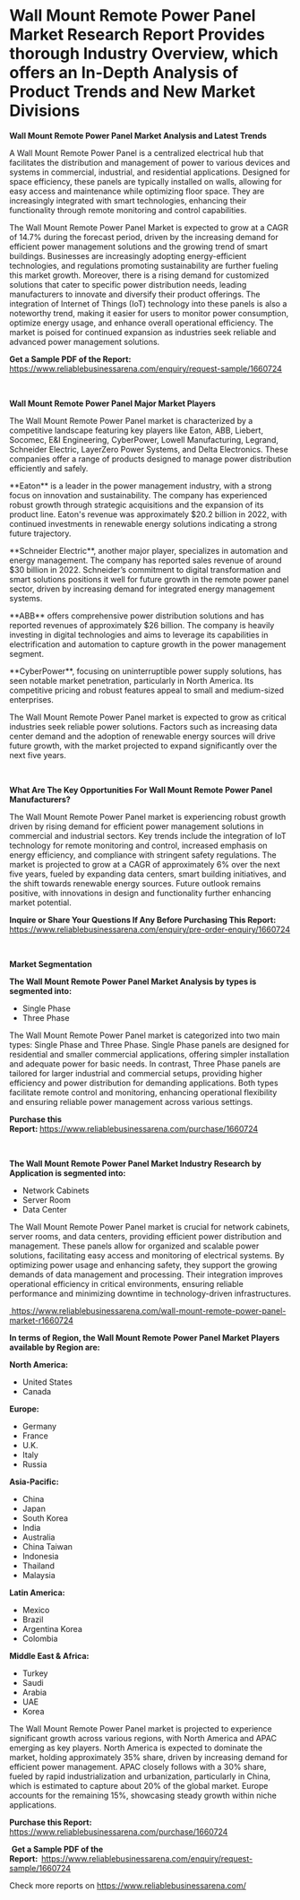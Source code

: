 <p><h1>Wall Mount Remote Power Panel Market Research Report Provides thorough Industry Overview, which offers an In-Depth Analysis of Product Trends and New Market Divisions</h1></p><p><strong>Wall Mount Remote Power Panel Market Analysis and Latest Trends</strong></p>
<p><p>A Wall Mount Remote Power Panel is a centralized electrical hub that facilitates the distribution and management of power to various devices and systems in commercial, industrial, and residential applications. Designed for space efficiency, these panels are typically installed on walls, allowing for easy access and maintenance while optimizing floor space. They are increasingly integrated with smart technologies, enhancing their functionality through remote monitoring and control capabilities.</p><p>The Wall Mount Remote Power Panel Market is expected to grow at a CAGR of 14.7% during the forecast period, driven by the increasing demand for efficient power management solutions and the growing trend of smart buildings. Businesses are increasingly adopting energy-efficient technologies, and regulations promoting sustainability are further fueling this market growth. Moreover, there is a rising demand for customized solutions that cater to specific power distribution needs, leading manufacturers to innovate and diversify their product offerings. The integration of Internet of Things (IoT) technology into these panels is also a noteworthy trend, making it easier for users to monitor power consumption, optimize energy usage, and enhance overall operational efficiency. The market is poised for continued expansion as industries seek reliable and advanced power management solutions.</p></p>
<p><strong>Get a Sample PDF of the Report:&nbsp;</strong> <a href="https://www.reliablebusinessarena.com/enquiry/request-sample/1660724?utm_campaign=3021&utm_medium=2&utm_source=Github&utm_content=ia&utm_term=29032025&utm_id=wall-mount-remote-power-panel">https://www.reliablebusinessarena.com/enquiry/request-sample/1660724</a></p>
<p>&nbsp;</p>
<p><strong>Wall Mount Remote Power Panel Major Market Players</strong></p>
<p><p>The Wall Mount Remote Power Panel market is characterized by a competitive landscape featuring key players like Eaton, ABB, Liebert, Socomec, E&I Engineering, CyberPower, Lowell Manufacturing, Legrand, Schneider Electric, LayerZero Power Systems, and Delta Electronics. These companies offer a range of products designed to manage power distribution efficiently and safely.</p><p>**Eaton** is a leader in the power management industry, with a strong focus on innovation and sustainability. The company has experienced robust growth through strategic acquisitions and the expansion of its product line. Eaton's revenue was approximately $20.2 billion in 2022, with continued investments in renewable energy solutions indicating a strong future trajectory.</p><p>**Schneider Electric**, another major player, specializes in automation and energy management. The company has reported sales revenue of around $30 billion in 2022. Schneider’s commitment to digital transformation and smart solutions positions it well for future growth in the remote power panel sector, driven by increasing demand for integrated energy management systems.</p><p>**ABB** offers comprehensive power distribution solutions and has reported revenues of approximately $26 billion. The company is heavily investing in digital technologies and aims to leverage its capabilities in electrification and automation to capture growth in the power management segment.</p><p>**CyberPower**, focusing on uninterruptible power supply solutions, has seen notable market penetration, particularly in North America. Its competitive pricing and robust features appeal to small and medium-sized enterprises.</p><p>The Wall Mount Remote Power Panel market is expected to grow as critical industries seek reliable power solutions. Factors such as increasing data center demand and the adoption of renewable energy sources will drive future growth, with the market projected to expand significantly over the next five years.</p></p>
<p>&nbsp;</p>
<p><strong>What Are The Key Opportunities For Wall Mount Remote Power Panel Manufacturers?</strong></p>
<p><p>The Wall Mount Remote Power Panel market is experiencing robust growth driven by rising demand for efficient power management solutions in commercial and industrial sectors. Key trends include the integration of IoT technology for remote monitoring and control, increased emphasis on energy efficiency, and compliance with stringent safety regulations. The market is projected to grow at a CAGR of approximately 6% over the next five years, fueled by expanding data centers, smart building initiatives, and the shift towards renewable energy sources. Future outlook remains positive, with innovations in design and functionality further enhancing market potential.</p></p>
<p><strong>Inquire or Share Your Questions If Any Before Purchasing This Report:</strong> <a href="https://www.reliablebusinessarena.com/enquiry/pre-order-enquiry/1660724?utm_campaign=3021&utm_medium=2&utm_source=Github&utm_content=ia&utm_term=29032025&utm_id=wall-mount-remote-power-panel">https://www.reliablebusinessarena.com/enquiry/pre-order-enquiry/1660724</a></p>
<p>&nbsp;</p>
<p><strong>Market Segmentation</strong></p>
<p><strong>The Wall Mount Remote Power Panel Market Analysis by types is segmented into:</strong></p>
<p><ul><li>Single Phase</li><li>Three Phase</li></ul></p>
<p><p>The Wall Mount Remote Power Panel market is categorized into two main types: Single Phase and Three Phase. Single Phase panels are designed for residential and smaller commercial applications, offering simpler installation and adequate power for basic needs. In contrast, Three Phase panels are tailored for larger industrial and commercial setups, providing higher efficiency and power distribution for demanding applications. Both types facilitate remote control and monitoring, enhancing operational flexibility and ensuring reliable power management across various settings.</p></p>
<p><strong>Purchase this Report:&nbsp;</strong><a href="https://www.reliablebusinessarena.com/purchase/1660724?utm_campaign=3021&utm_medium=2&utm_source=Github&utm_content=ia&utm_term=29032025&utm_id=wall-mount-remote-power-panel">https://www.reliablebusinessarena.com/purchase/1660724</a></p>
<p>&nbsp;</p>
<p><strong>The Wall Mount Remote Power Panel Market Industry Research by Application is segmented into:</strong></p>
<p><ul><li>Network Cabinets</li><li>Server Room</li><li>Data Center</li></ul></p>
<p><p>The Wall Mount Remote Power Panel market is crucial for network cabinets, server rooms, and data centers, providing efficient power distribution and management. These panels allow for organized and scalable power solutions, facilitating easy access and monitoring of electrical systems. By optimizing power usage and enhancing safety, they support the growing demands of data management and processing. Their integration improves operational efficiency in critical environments, ensuring reliable performance and minimizing downtime in technology-driven infrastructures.</p></p>
<p><a href="https://www.reliablebusinessarena.com/wall-mount-remote-power-panel-market-r1660724?utm_campaign=3021&utm_medium=2&utm_source=Github&utm_content=ia&utm_term=29032025&utm_id=wall-mount-remote-power-panel">&nbsp;https://www.reliablebusinessarena.com/wall-mount-remote-power-panel-market-r1660724</a></p>
<p><strong>In terms of Region, the Wall Mount Remote Power Panel Market Players available by Region are:</strong></p>
<p>
    <p> <strong> North America: </strong>
        <ul>
            <li>United States</li>
            <li>Canada</li>
        </ul>
        </p> 
    <p> <strong> Europe: </strong>
        <ul>
            <li>Germany</li>
            <li>France</li>
            <li>U.K.</li>
            <li>Italy</li>
            <li>Russia</li>
        </ul>
        </p> 
    <p> <strong> Asia-Pacific: </strong>
        <ul>
            <li>China</li>
            <li>Japan</li>
            <li>South Korea</li>
            <li>India</li>
            <li>Australia</li>
            <li>China Taiwan</li>
            <li>Indonesia</li>
            <li>Thailand</li>
            <li>Malaysia</li>
        </ul>
        </p> 
    <p> <strong> Latin America: </strong>
        <ul>
            <li>Mexico</li>
            <li>Brazil</li>
            <li>Argentina Korea</li>
            <li>Colombia</li>
        </ul>
        </p> 
    <p> <strong> Middle East & Africa: </strong>
        <ul>
            <li>Turkey</li>
            <li>Saudi</li>
            <li>Arabia</li>
            <li>UAE</li>
            <li>Korea</li>
        </ul>
    </p>
    </p>
<p><p>The Wall Mount Remote Power Panel market is projected to experience significant growth across various regions, with North America and APAC emerging as key players. North America is expected to dominate the market, holding approximately 35% share, driven by increasing demand for efficient power management. APAC closely follows with a 30% share, fueled by rapid industrialization and urbanization, particularly in China, which is estimated to capture about 20% of the global market. Europe accounts for the remaining 15%, showcasing steady growth within niche applications.</p></p>
<p><strong>Purchase this Report: </strong><a href="https://www.reliablebusinessarena.com/purchase/1660724?utm_campaign=3021&utm_medium=2&utm_source=Github&utm_content=ia&utm_term=29032025&utm_id=wall-mount-remote-power-panel">https://www.reliablebusinessarena.com/purchase/1660724</a></p>
<p>&nbsp;<strong>Get a Sample PDF of the Report:&nbsp;&nbsp;</strong><a href="https://www.reliablebusinessarena.com/enquiry/request-sample/1660724?utm_campaign=3021&utm_medium=2&utm_source=Github&utm_content=ia&utm_term=29032025&utm_id=wall-mount-remote-power-panel">https://www.reliablebusinessarena.com/enquiry/request-sample/1660724</a></p>
<p><strong></strong></p>
<p>Check more reports on <a href="https://www.reliablebusinessarena.com/?utm_campaign=3021&utm_medium=2&utm_source=Github&utm_content=ia&utm_term=29032025&utm_id=wall-mount-remote-power-panel">https://www.reliablebusinessarena.com/</a></p>